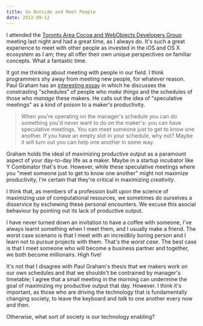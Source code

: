 ```yaml
---
title: Go Outside and Meet People
date: 2012-09-12
---
```


I attended the [Toronto Area Cocoa and WebObjects Developers Group](http://tacow.org) meeting last night and had a great time, as I always do. It's such a great experience to meet with other people as invested in the iOS and OS X ecosystem as I am; they all offer their own unique perspectives on familiar concepts. What a fantastic time.

It got me thinking about meeting with people in our field. I think programmers shy away from meeting new people, for whatever reason. Paul Graham has an [interesting essay](http://www.paulgraham.com/makersschedule.html) in which he discusses the constrasting "schedules" of people who _make things_ and the schedules of those who _manage_ these makers. He calls out the idea of "speculative meetings" as a kind of poison to a maker's productivity.

> When you're operating on the manager's schedule you can do something you'd never want to do on the maker's: you can have speculative meetings. You can meet someone just to get to know one another. If you have an empty slot in your schedule, why not? Maybe it will turn out you can help one another in some way.

Graham holds the ideal of maximizing productive output as a paramount aspect of your day-to-day life as a maker. Maybe in a startup incubator like Y Combinator that's true. However, while these speculative meetings where you "meet someone just to get to know one another" might not maximize productivity, I'm certain that they're critical in maximizing _creativity_.

I think that, as members of a profession built upon the science of maximizing use of computational resources, we sometimes do ourselves a disservice by eschewing these personal encounters. We excuse this asocial behaviour by pointing out its lack of productive output.

I have never turned down an invitation to have a coffee with someone, I've always learnt something when I meet them, and I usually make a friend. The worst case scenario is that I meet with an increidbly boring person and I learn not to pursue projects with them. That's the _worst case_. The best case is that I meet someone who will become a business partner and together, we both become millionairs. High five!

It's not that I disagree with Paul Graham's thesis that we makers work on our own schedules and that we shouldn't be contrained by manager's timetable; I agree that a small meeting in the morning can undermine the goal of maximizing my productive output that day. However. I think it's important, as those who are driving the technology that is fundamentally changing society, to leave the keyboard and _talk_ to one another every now and then.

Otherwise, what sort of society is our technology enabling?
